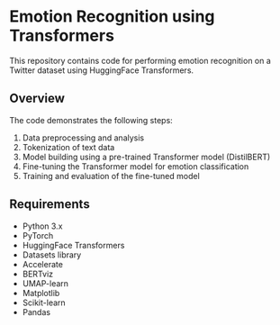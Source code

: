 # Emotion Recognition using Transformers

This repository contains code for performing emotion recognition on a Twitter dataset using HuggingFace Transformers.

## Overview
The code demonstrates the following steps:
1. Data preprocessing and analysis
2. Tokenization of text data
3. Model building using a pre-trained Transformer model (DistilBERT)
4. Fine-tuning the Transformer model for emotion classification
5. Training and evaluation of the fine-tuned model

## Requirements
- Python 3.x
- PyTorch
- HuggingFace Transformers
- Datasets library
- Accelerate
- BERTviz
- UMAP-learn
- Matplotlib
- Scikit-learn
- Pandas

